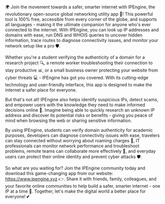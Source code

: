 🌍 Join the movement towards a safer, smarter internet with IPEngine, the revolutionary open-source global networking utility app 📡! This powerful tool is 100% free, accessible from every corner of the globe, and supports all languages - making it the ultimate companion for anyone who's ever connected to the internet. With IPEngine, you can look up IP addresses and domains with ease, run DNS and WHOIS queries to uncover hidden information, trace routes to diagnose connectivity issues, and monitor your network setup like a pro 🛡️.

Whether you're a student verifying the authenticity of a domain for a research project 🔍, a remote worker troubleshooting their connection to stay productive 📊, or a small business owner protecting your website from cyber threats 💻 - IPEngine has got you covered. With its cutting-edge technology and user-friendly interface, this app is designed to make the internet a safer place for everyone.

But that's not all! IPEngine also helps identify suspicious IPs, detect scams, and empower users with the knowledge they need to make informed decisions online 🚀. Imagine being able to quickly research an unknown IP address and discover its potential risks or benefits - giving you peace of mind when browsing the web or sharing sensitive information.

By using IPEngine, students can verify domain authenticity for academic purposes, developers can diagnose connectivity issues with ease, travelers can stay connected without worrying about roaming charges 💸, IT professionals can monitor network performance and troubleshoot problems, remote teams can collaborate more effectively 🔌, and everyday users can protect their online identity and prevent cyber attacks 🛡️.

So what are you waiting for? Join the IPEngine community today and download this game-changing app from our website: https://www.ipengine.xyz 👉. Share it with friends, family, colleagues, and your favorite online communities to help build a safer, smarter internet - one IP at a time 🔁. Together, let's make the digital world a better place for everyone! 💕